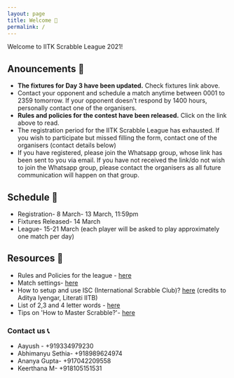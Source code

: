 ```yaml
---
layout: page
title: Welcome 👋
permalink: /
---
```




Welcome to IITK Scrabble League 2021! 

## Anouncements 📢

* **The fixtures for Day 3 have been updated.** Check fixtures link above. 
* Contact your opponent and schedule a match anytime between 0001 to 2359 tomorrow. If your opponent doesn't respond by 1400 hours, personally contact one of the organisers. 
* **Rules and policies for the contest have been released.** Click on the link above to read. 
* The registration period for the IITK Scrabble League has exhausted. If you wish to participate but missed filling the form, contact one of the organisers (contact details below)
* If you have registered, please join the Whatsapp group, whose link has been sent to you via email. If you have not received the link/do not wish to join the Whatsapp group, please contact the organisers as all future communication will happen on that group.

## Schedule 📆

* Registration- 8 March- 13 March, 11:59pm
* Fixtures Released- 14 March
* League- 15-21 March (each player will be asked to play approximately one match per day)

## Resources 🔗

* Rules and Policies for the league - [here](https://docs.google.com/document/d/1u0ammPruriDgpD0N2jEBq0B3Nh8yVB__2SATLMM7Bj4/edit?usp=sharing)
* Match settings-  [here](https://docs.google.com/document/d/1hKNCfSLIXS7O-v_R064xlL_wCHoGIMung3JVVardHrk/edit?usp=sharing)
* How to setup and use ISC (International Scrabble Club)? [here](https://docs.google.com/document/d/1LPLHTG6BIu9DHoJsEBOkqj2PxeOiJTp4Ay-pL4oeMg4/edit?usp=sharing) (credits to Aditya Iyengar, Literati IITB)  
* List of 2,3 and 4 letter words - [here](https://isc.ro/en/commands/lists.html)
* Tips on 'How to Master Scrabble?'- [here](https://scrabble.wonderhowto.com/how-to/master-scrabble-win-every-game-0115054/)

### Contact us 📞

* Aayush - +919334979230
* Abhimanyu Sethia- +918989624974
* Ananya Gupta- +917042209558
* Keerthana M- +918105151531
